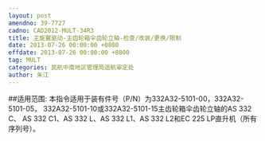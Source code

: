 ```yaml
---
layout: post
amendno: 39-7727
cadno: CAD2012-MULT-34R3
title: 主旋翼驱动-主齿轮箱伞齿轮立轴-检查/改装/更换/限制
date: 2013-07-26 00:00:00 +0800
effdate: 2013-07-26 00:00:00 +0800
tag: MULT
categories: 民航中南地区管理局适航审定处
author: 朱江
---
```


##适用范围:
本指令适用于装有件号（P/N）为332A32-5101-00，332A32-5101-05， 332A32-5101-10或332A32-5101-15主齿轮箱伞齿轮立轴的AS 332 C、 AS 332 C1、AS 332 L、AS 332 L1、AS 332 L2和EC 225 LP直升机（所有序列号）。

